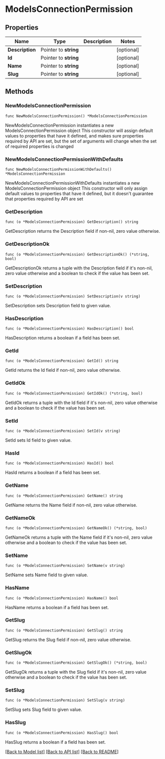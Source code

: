 # ModelsConnectionPermission

## Properties

Name | Type | Description | Notes
------------ | ------------- | ------------- | -------------
**Description** | Pointer to **string** |  | [optional] 
**Id** | Pointer to **string** |  | [optional] 
**Name** | Pointer to **string** |  | [optional] 
**Slug** | Pointer to **string** |  | [optional] 

## Methods

### NewModelsConnectionPermission

`func NewModelsConnectionPermission() *ModelsConnectionPermission`

NewModelsConnectionPermission instantiates a new ModelsConnectionPermission object
This constructor will assign default values to properties that have it defined,
and makes sure properties required by API are set, but the set of arguments
will change when the set of required properties is changed

### NewModelsConnectionPermissionWithDefaults

`func NewModelsConnectionPermissionWithDefaults() *ModelsConnectionPermission`

NewModelsConnectionPermissionWithDefaults instantiates a new ModelsConnectionPermission object
This constructor will only assign default values to properties that have it defined,
but it doesn't guarantee that properties required by API are set

### GetDescription

`func (o *ModelsConnectionPermission) GetDescription() string`

GetDescription returns the Description field if non-nil, zero value otherwise.

### GetDescriptionOk

`func (o *ModelsConnectionPermission) GetDescriptionOk() (*string, bool)`

GetDescriptionOk returns a tuple with the Description field if it's non-nil, zero value otherwise
and a boolean to check if the value has been set.

### SetDescription

`func (o *ModelsConnectionPermission) SetDescription(v string)`

SetDescription sets Description field to given value.

### HasDescription

`func (o *ModelsConnectionPermission) HasDescription() bool`

HasDescription returns a boolean if a field has been set.

### GetId

`func (o *ModelsConnectionPermission) GetId() string`

GetId returns the Id field if non-nil, zero value otherwise.

### GetIdOk

`func (o *ModelsConnectionPermission) GetIdOk() (*string, bool)`

GetIdOk returns a tuple with the Id field if it's non-nil, zero value otherwise
and a boolean to check if the value has been set.

### SetId

`func (o *ModelsConnectionPermission) SetId(v string)`

SetId sets Id field to given value.

### HasId

`func (o *ModelsConnectionPermission) HasId() bool`

HasId returns a boolean if a field has been set.

### GetName

`func (o *ModelsConnectionPermission) GetName() string`

GetName returns the Name field if non-nil, zero value otherwise.

### GetNameOk

`func (o *ModelsConnectionPermission) GetNameOk() (*string, bool)`

GetNameOk returns a tuple with the Name field if it's non-nil, zero value otherwise
and a boolean to check if the value has been set.

### SetName

`func (o *ModelsConnectionPermission) SetName(v string)`

SetName sets Name field to given value.

### HasName

`func (o *ModelsConnectionPermission) HasName() bool`

HasName returns a boolean if a field has been set.

### GetSlug

`func (o *ModelsConnectionPermission) GetSlug() string`

GetSlug returns the Slug field if non-nil, zero value otherwise.

### GetSlugOk

`func (o *ModelsConnectionPermission) GetSlugOk() (*string, bool)`

GetSlugOk returns a tuple with the Slug field if it's non-nil, zero value otherwise
and a boolean to check if the value has been set.

### SetSlug

`func (o *ModelsConnectionPermission) SetSlug(v string)`

SetSlug sets Slug field to given value.

### HasSlug

`func (o *ModelsConnectionPermission) HasSlug() bool`

HasSlug returns a boolean if a field has been set.


[[Back to Model list]](../README.md#documentation-for-models) [[Back to API list]](../README.md#documentation-for-api-endpoints) [[Back to README]](../README.md)


